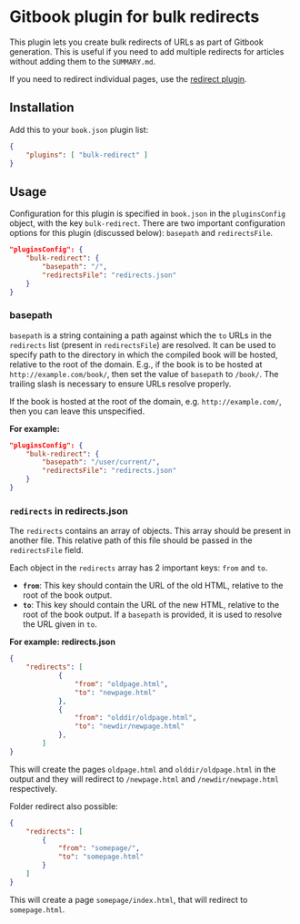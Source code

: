 # Gitbook plugin for bulk redirects

This plugin lets you create bulk redirects of URLs as part of Gitbook generation. This is useful if you need to add multiple redirects for articles without adding them to the `SUMMARY.md`.

If you need to redirect individual pages, use the [redirect plugin](https://github.com/ketan/gitbook-plugin-redirect).

## Installation

Add this to your `book.json` plugin list:

```json
{
    "plugins": [ "bulk-redirect" ]
}
```

## Usage

Configuration for this plugin is specified in `book.json` in the `pluginsConfig` object, with the key `bulk-redirect`. There are two important configuration options for this plugin (discussed below): `basepath` and `redirectsFile`.

```json
"pluginsConfig": {
    "bulk-redirect": {
        "basepath": "/",
        "redirectsFile": "redirects.json"
    }
}
```

### basepath

`basepath` is a string containing a path against which the `to` URLs in the `redirects` list (present in `redirectsFile`) are resolved. It can be used to specify path to the directory in which the compiled book will be hosted, relative to the root of the domain. E.g., if the book is to be hosted at `http://example.com/book/`, then set the value of `basepath` to `/book/`. The trailing slash is necessary to ensure URLs resolve properly.

If the book is hosted at the root of the domain, e.g. `http://example.com/`, then you can leave this unspecified.

**For example:**

```json
"pluginsConfig": {
    "bulk-redirect": {
        "basepath": "/user/current/",
        "redirectsFile": "redirects.json"
    }
}
```


### `redirects` in redirects.json 

The `redirects` contains an array of objects. This array should be present in another file. This relative path of this file should be passed in the `redirectsFile` field.  

Each object in the `redirects` array has 2 important keys: `from` and `to`.

- **`from`**: This key should contain the URL of the old HTML, relative to the root of the book output.
- **`to`**: This key should contain the URL of the new HTML, relative to the root of the book output. If a `basepath` is provided, it is used to resolve the URL given in `to`.

**For example: redirects.json**

```json
{
    "redirects": [
            {
                "from": "oldpage.html",
                "to": "newpage.html"
            },
            {
                "from": "olddir/oldpage.html",
                "to": "newdir/newpage.html"
            },
        ]
}
```


This will create the pages `oldpage.html` and `olddir/oldpage.html` in the output and they will redirect to `/newpage.html` and `/newdir/newpage.html` respectively.

Folder redirect also possible:

```json
{
    "redirects": [
        {
            "from": "somepage/",
            "to": "somepage.html"
        }
    ]
}
```

This will create a page `somepage/index.html`, that will redirect to `somepage.html`.
